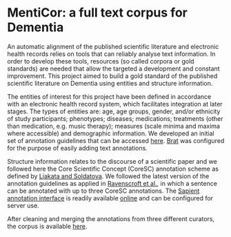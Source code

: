 # MentiCor: a full text corpus for Dementia

An automatic alignment of the published scientific literature and electronic health records relies on tools that can reliably analyse text information. In order to develop these tools, resources (so called corpora or gold standards) are needed that allow the targeted a development and constant improvement. This project aimed to build a gold standard of the published scientific literature on Dementia using entities and structure information. 

The entities of interest for this project have been defined in accordance with an electronic health record system, which facilitates integration at later stages. The types of entities are: age, age groups, gender, and/or ethnicity of study participants; phenotypes; diseases; medications; treatments (other than medication, e.g. music therapy); measures (scale minima and maxima where accessible) and demographic information. We developed an initial set of annotation guidelines that can be accessed [here](https://github.com/AnikaO/MentiCor_FTCorpus/blob/master/docs/Entity_annotations_MI_v0.1.pdf). [Brat](http://brat.nlplab.org/) was configured for the purpose of easily adding text annotations.

Structure information relates to the discourse of a scientific paper and we followed here the Core Scientific Concept (CoreSC) annotation scheme as defined by [Liakata and Soldatova](http://repository.jisc.ac.uk/88/). We followed the latest version of the annotation guidelines as applied in [Ravenscroft et al.](http://www.sapientaproject.com/wp-content/uploads/2016/05/LREC2016_Ravenscroft.pdf), in which a sentence can be annotated with up to three CoreSC annotations. The [Sapient annotation interface](http://dl.acm.org/citation.cfm?id=1572391) is readily available [online](http://www.sapientaproject.com/software#sapienta_soft) and can be configured for server use.

After cleaning and merging the annotations from three different curators, the corpus is available [here](https://github.com/AnikaO/MentiCor_FTCorpus/tree/master/corpus).
